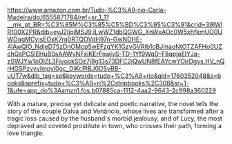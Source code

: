 https://www.amazon.com.br/Tudo-%C3%A9-rio-Carla-Madeira/dp/6555871784/ref=sr_1_1?__mk_pt_BR=%C3%85M%C3%85%C5%BD%C3%95%C3%91&crid=39IWIR100X2PR&dib=eyJ2IjoiMSJ9.ILwWZ1dbQGWG_XnWxAOc0W5xhfkmUO0UWDqgMCyjsEOxK7rg0RTQOVdH97n-GwNDHE-4lAwQIO_NdjeD75zDnOMcp5wEFzgYK1GzyGVRib1oBJmaoNtOTZAFHo0UZchGsPCSlEHuB0sAAWyNFxiKErFowjyS-TD-1Yf9WqD-F8qpjoElYJq-zSWJYw1oOlZL3FjvookSOz7j9g13s73DFC2jQwUN8fEAYcwYOirDgys.HV_nQrHGSPzvyyImpyi0gc_DiKcPlBJ0DSvRB-uUT7w&dib_tag=se&keywords=tudo+%C3%A9+rio&qid=1760352048&s=books&sprefix=tudo+%C3%A9+ri%2Cstripbooks%2C308&sr=1-1&ufe=app_do%3Aamzn1.fos.b07885ca-1112-4aa2-9643-2c998a360229


With a mature, precise yet delicate and poetic narrative, the novel tells the story of the couple Dalva and Venâncio, whose lives are transformed after a tragic loss caused by the husband's morbid jealousy, and of Lucy, the most depraved and coveted prostitute in town, who crosses their path, forming a love triangle.